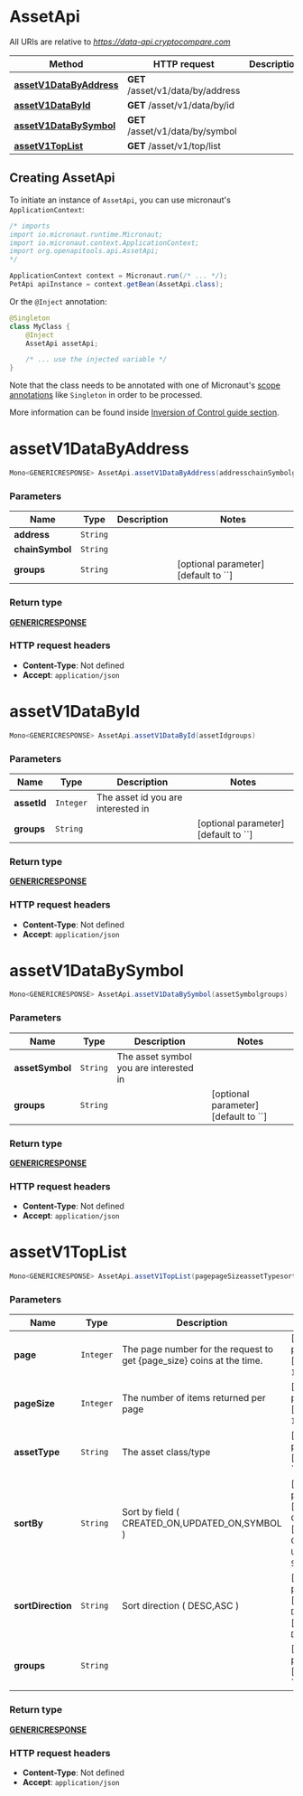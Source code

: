 # AssetApi

All URIs are relative to *https://data-api.cryptocompare.com*

| Method | HTTP request | Description |
|------------- | ------------- | -------------|
| [**assetV1DataByAddress**](AssetApi.md#assetV1DataByAddress) | **GET** /asset/v1/data/by/address |  |
| [**assetV1DataById**](AssetApi.md#assetV1DataById) | **GET** /asset/v1/data/by/id |  |
| [**assetV1DataBySymbol**](AssetApi.md#assetV1DataBySymbol) | **GET** /asset/v1/data/by/symbol |  |
| [**assetV1TopList**](AssetApi.md#assetV1TopList) | **GET** /asset/v1/top/list |  |


## Creating AssetApi

To initiate an instance of `AssetApi`, you can use micronaut's `ApplicationContext`:
```java
/* imports
import io.micronaut.runtime.Micronaut;
import io.micronaut.context.ApplicationContext;
import org.openapitools.api.AssetApi;
*/

ApplicationContext context = Micronaut.run(/* ... */);
PetApi apiInstance = context.getBean(AssetApi.class);
```

Or the `@Inject` annotation:
```java
@Singleton
class MyClass {
    @Inject
    AssetApi assetApi;

    /* ... use the injected variable */
}
```
Note that the class needs to be annotated with one of Micronaut's [scope annotations](https://docs.micronaut.io/latest/guide/#scopes) like `Singleton` in order to be processed.

More information can be found inside [Inversion of Control guide section](https://docs.micronaut.io/latest/guide/#ioc).

<a name="assetV1DataByAddress"></a>
# **assetV1DataByAddress**
```java
Mono<GENERICRESPONSE> AssetApi.assetV1DataByAddress(addresschainSymbolgroups)
```



### Parameters
| Name | Type | Description  | Notes |
|------------- | ------------- | ------------- | -------------|
| **address** | `String`|  | |
| **chainSymbol** | `String`|  | |
| **groups** | `String`|  | [optional parameter] [default to ``] |


### Return type
[**GENERICRESPONSE**](GENERICRESPONSE.md)



### HTTP request headers
 - **Content-Type**: Not defined
 - **Accept**: `application/json`

<a name="assetV1DataById"></a>
# **assetV1DataById**
```java
Mono<GENERICRESPONSE> AssetApi.assetV1DataById(assetIdgroups)
```



### Parameters
| Name | Type | Description  | Notes |
|------------- | ------------- | ------------- | -------------|
| **assetId** | `Integer`| The asset id you are interested in | |
| **groups** | `String`|  | [optional parameter] [default to ``] |


### Return type
[**GENERICRESPONSE**](GENERICRESPONSE.md)



### HTTP request headers
 - **Content-Type**: Not defined
 - **Accept**: `application/json`

<a name="assetV1DataBySymbol"></a>
# **assetV1DataBySymbol**
```java
Mono<GENERICRESPONSE> AssetApi.assetV1DataBySymbol(assetSymbolgroups)
```



### Parameters
| Name | Type | Description  | Notes |
|------------- | ------------- | ------------- | -------------|
| **assetSymbol** | `String`| The asset symbol you are interested in | |
| **groups** | `String`|  | [optional parameter] [default to ``] |


### Return type
[**GENERICRESPONSE**](GENERICRESPONSE.md)



### HTTP request headers
 - **Content-Type**: Not defined
 - **Accept**: `application/json`

<a name="assetV1TopList"></a>
# **assetV1TopList**
```java
Mono<GENERICRESPONSE> AssetApi.assetV1TopList(pagepageSizeassetTypesortBysortDirectiongroups)
```



### Parameters
| Name | Type | Description  | Notes |
|------------- | ------------- | ------------- | -------------|
| **page** | `Integer`| The page number for the request to get {page_size} coins at the time. | [optional parameter] [default to `1`] |
| **pageSize** | `Integer`| The number of items returned per page | [optional parameter] [default to `100`] |
| **assetType** | `String`| The asset class/type | [optional parameter] [default to ``] |
| **sortBy** | `String`| Sort by field ( CREATED_ON,UPDATED_ON,SYMBOL ) | [optional parameter] [default to `CREATED_ON`] [enum: `CREATED_ON`, `UPDATED_ON`, `SYMBOL`] |
| **sortDirection** | `String`| Sort direction ( DESC,ASC ) | [optional parameter] [default to `DESC`] [enum: `DESC`, `ASC`] |
| **groups** | `String`|  | [optional parameter] [default to ``] |


### Return type
[**GENERICRESPONSE**](GENERICRESPONSE.md)



### HTTP request headers
 - **Content-Type**: Not defined
 - **Accept**: `application/json`

